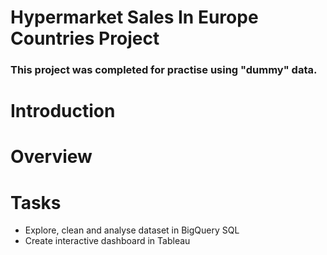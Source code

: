# Hypermarket Sales In Europe Countries Project

### This project was completed for practise using "dummy" data.

# Introduction

# Overview

# Tasks
* Explore, clean and analyse dataset in BigQuery SQL
* Create interactive dashboard in Tableau 

